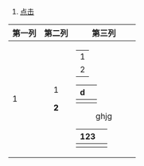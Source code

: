1. <a id ="01-1"> [点击](#01-2)

<div>
<table align  =center padding = 0>
<thead>
<th> 第一列 </th>
<th> 第二列 </th>
<th width="50%"> 第三列 </th>
</thead>
<tr align=center> 
<td align =left> 1 </td>
<td> <p>  1</p> <p><font color = o > <b>2</b> </p> </td>
<td> <table width =100% margin =0> <tr><td>1</td></tr><td>2</td></tr>
</table>
</div>

|d|  |
|--|--|
|  |  | 

<body> ghjg </body>



| 123<a id ="01-2"> |  |
|--|--|
|  |  |


<!--stackedit_data:
eyJoaXN0b3J5IjpbMjQzMjk5NDIxLC0xMTgwMDc3NTI1LDI4Nz
EzMzI3OSw2NDA0MDcxNTMsOTI4MTY4MTg1LC0xNTE4ODY3NDg0
LDQ0NjIxNzUxMywxODYxMzM5NTk2LDE2MTYxOTk3MzQsMTg2MT
MzOTU5NiwtMTk1MTYwNTY3NSwzMDI0NTc2NSwxMTE4NjgxMDU0
LDEyMjkwNjkxNjIsMTAwNzY2ODI4MV19
-->